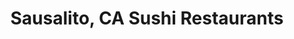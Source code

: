 ---
layout: city
title: Sausalito, CA Sushi Restaurants
permalink: /california/sausalito/
stateAbbr: CA
stateName: California
cityName: Sausalito
---
